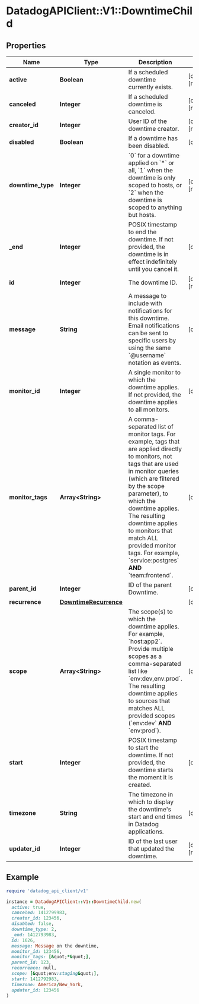 # DatadogAPIClient::V1::DowntimeChild

## Properties

| Name | Type | Description | Notes |
| ---- | ---- | ----------- | ----- |
| **active** | **Boolean** | If a scheduled downtime currently exists. | [optional][readonly] |
| **canceled** | **Integer** | If a scheduled downtime is canceled. | [optional][readonly] |
| **creator_id** | **Integer** | User ID of the downtime creator. | [optional][readonly] |
| **disabled** | **Boolean** | If a downtime has been disabled. | [optional] |
| **downtime_type** | **Integer** | &#x60;0&#x60; for a downtime applied on &#x60;*&#x60; or all, &#x60;1&#x60; when the downtime is only scoped to hosts, or &#x60;2&#x60; when the downtime is scoped to anything but hosts. | [optional][readonly] |
| **_end** | **Integer** | POSIX timestamp to end the downtime. If not provided, the downtime is in effect indefinitely until you cancel it. | [optional] |
| **id** | **Integer** | The downtime ID. | [optional][readonly] |
| **message** | **String** | A message to include with notifications for this downtime. Email notifications can be sent to specific users by using the same &#x60;@username&#x60; notation as events. | [optional] |
| **monitor_id** | **Integer** | A single monitor to which the downtime applies. If not provided, the downtime applies to all monitors. | [optional] |
| **monitor_tags** | **Array&lt;String&gt;** | A comma-separated list of monitor tags. For example, tags that are applied directly to monitors, not tags that are used in monitor queries (which are filtered by the scope parameter), to which the downtime applies. The resulting downtime applies to monitors that match ALL provided monitor tags. For example, &#x60;service:postgres&#x60; **AND** &#x60;team:frontend&#x60;. | [optional] |
| **parent_id** | **Integer** | ID of the parent Downtime. | [optional] |
| **recurrence** | [**DowntimeRecurrence**](DowntimeRecurrence.md) |  | [optional] |
| **scope** | **Array&lt;String&gt;** | The scope(s) to which the downtime applies. For example, &#x60;host:app2&#x60;. Provide multiple scopes as a comma-separated list like &#x60;env:dev,env:prod&#x60;. The resulting downtime applies to sources that matches ALL provided scopes (&#x60;env:dev&#x60; **AND** &#x60;env:prod&#x60;). | [optional] |
| **start** | **Integer** | POSIX timestamp to start the downtime. If not provided, the downtime starts the moment it is created. | [optional] |
| **timezone** | **String** | The timezone in which to display the downtime&#39;s start and end times in Datadog applications. | [optional] |
| **updater_id** | **Integer** | ID of the last user that updated the downtime. | [optional][readonly] |

## Example

```ruby
require 'datadog_api_client/v1'

instance = DatadogAPIClient::V1::DowntimeChild.new(
  active: true,
  canceled: 1412799983,
  creator_id: 123456,
  disabled: false,
  downtime_type: 2,
  _end: 1412793983,
  id: 1626,
  message: Message on the downtime,
  monitor_id: 123456,
  monitor_tags: [&quot;*&quot;],
  parent_id: 123,
  recurrence: null,
  scope: [&quot;env:staging&quot;],
  start: 1412792983,
  timezone: America/New_York,
  updater_id: 123456
)
```

